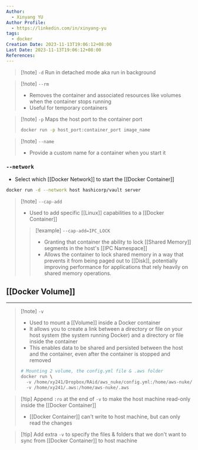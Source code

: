 ```yaml
---
Author:
  - Xinyang YU
Author Profile:
  - https://linkedin.com/in/xinyang-yu
tags:
  - docker
Creation Date: 2023-11-13T19:06:12+08:00
Last Date: 2023-11-13T19:06:12+08:00
References:
---
```

>[!note] ``-d``
>Run in detached mode aka run in background

>[!note] ``--rm``
>- Removes the container and associated resources like volumes when the container stops running
>- Useful for temporary containers

>[!note] ``-p``
>Maps the host port to the container port
>```bash 
>docker run -p host_port:container_port image_name
>```



>[!note] ``--name``
>- Provide a custom name for a container when you start it

### ``--network``
- Select which [[Docker Network]] to start the [[Docker Container]]
```bash
docker run -d --network host hashicorp/vault server
```

>[!note] `--cap-add`
>- Used to add specific [[Linux]] capabilities to a [[Docker Container]]
>  >[!example] `--cap-add=IPC_LOCK`
>  >- Granting that container the ability to lock [[Shared Memory]] segments in the host's [[IPC Namespace]]
>  >- Allows the container to lock shared memory in a way that prevents it from being paged out to [[Disk]], potentially improving performance for applications that rely heavily on shared memory operations.
>  


## [[Docker Volume]]
---
>[!note] ``-v``
>- Used to mount a [[Volume]] inside a Docker container
>- It allows you to create a link between a directory or file on your host system (the system running Docker) and a directory or file inside the container
>- This enables data to be shared and persisted between the host and the container, even after the container is stopped and removed
>```bash
># Mounting 2 volume, the config.yml file & .aws folder
>docker run \ 
>	-v /home/xy241/Dropbox/RAid/aws_nuke/config.yml:/home/aws-nuke/config.yml \ 
>	-v /home/xy241/.aws:/home/aws-nuke/.aws
>```

>[!tip] Append ``:ro`` at the end of ``-v`` to make the host machine read-only inside the [[Docker Container]]
>- [[Docker Container]] can't write to host machine, but can only read the changes 

>[!tip] Add extra ``-v`` to specify the files & folders that we don't want to sync from [[Docker Container]] to host machine 